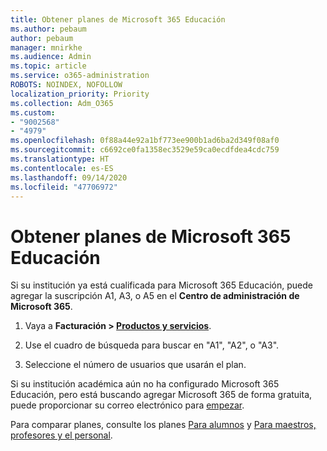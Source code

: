 ```yaml
---
title: Obtener planes de Microsoft 365 Educación
ms.author: pebaum
author: pebaum
manager: mnirkhe
ms.audience: Admin
ms.topic: article
ms.service: o365-administration
ROBOTS: NOINDEX, NOFOLLOW
localization_priority: Priority
ms.collection: Adm_O365
ms.custom:
- "9002568"
- "4979"
ms.openlocfilehash: 0f88a44e92a1bf773ee900b1ad6ba2d349f08af0
ms.sourcegitcommit: c6692ce0fa1358ec3529e59ca0ecdfdea4cdc759
ms.translationtype: HT
ms.contentlocale: es-ES
ms.lasthandoff: 09/14/2020
ms.locfileid: "47706972"
---
```

# <a name="get-the-microsoft-365-education-plans"></a>Obtener planes de Microsoft 365 Educación

Si su institución ya está cualificada para Microsoft 365 Educación, puede agregar la suscripción A1, A3, o A5 en el **Centro de administración de Microsoft 365**. 

1. Vaya a **Facturación > [Productos y servicios](https://go.microsoft.com/fwlink/p/?linkid=868433)**.

2. Use el cuadro de búsqueda para buscar en "A1", "A2", o "A3".

3. Seleccione el número de usuarios que usarán el plan.

Si su institución académica aún no ha configurado Microsoft 365 Educación, pero está buscando agregar Microsoft 365 de forma gratuita, puede proporcionar su correo electrónico para [empezar](https://www.microsoft.com/education/products/office).

 Para comparar planes, consulte los planes [Para alumnos](https://www.microsoft.com/microsoft-365/academic/compare-office-365-education-plans?activetab=tab:primaryr1) y [Para maestros, profesores y el personal](https://www.microsoft.com/microsoft-365/academic/compare-office-365-education-plans?activetab=tab:primaryr2).
